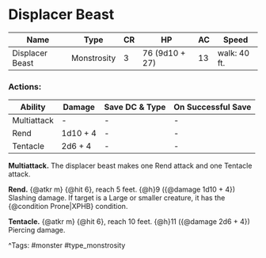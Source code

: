 # Displacer Beast

| Name | Type | CR | HP | AC | Speed |
|------|------|----|----|----|-------|
| Displacer Beast | Monstrosity | 3 | 76 (9d10 + 27) | 13 | walk: 40 ft. |

### Actions:

| Ability | Damage | Save DC & Type | On Successful Save |
|---------|--------|----------------|--------------------|
| Multiattack | - | - | - |
| Rend | 1d10 + 4 | - | - |
| Tentacle | 2d6 + 4 | - | - |


**Multiattack.** The displacer beast makes one Rend attack and one Tentacle attack.

**Rend.** {@atkr m} {@hit 6}, reach 5 feet. {@h}9 ({@damage 1d10 + 4}) Slashing damage. If target is a Large or smaller creature, it has the {@condition Prone|XPHB} condition.

**Tentacle.** {@atkr m} {@hit 6}, reach 10 feet. {@h}11 ({@damage 2d6 + 4}) Piercing damage.

^Tags: #monster #type_monstrosity